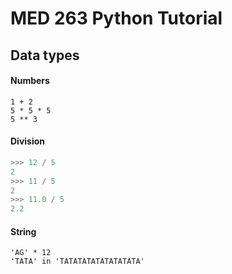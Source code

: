 # MED 263 Python Tutorial

## Data types

#### Numbers
    1 + 2
    5 * 5 * 5 
    5 ** 3


#### Division
```python
>>> 12 / 5
2
>>> 11 / 5
2
>>> 11.0 / 5
2.2
```


#### String
	'AG' * 12
	'TATA' in 'TATATATATATATATATA'